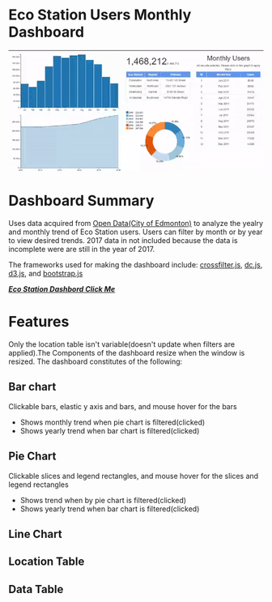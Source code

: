 # Eco Station Users Monthly Dashboard
![](Eco-Stations.gif)

# Dashboard Summary
Uses data acquired from [Open Data(City of Edmonton)](https://dashboard.edmonton.ca/Dashboard/Eco-Station-Users-Monthly/2zer-fm7k) to analyze the yealry and monthly trend of Eco Station users. Users can filter by month or by year to view desired trends. 2017 data in not included because the data is incomplete were are still in the year of 2017.

The frameworks used for making the dashboard include:
[crossfilter.js](http://square.github.io/crossfilter/), [dc.js](https://dc-js.github.io/dc.js/), [d3.js](https://d3js.org/), and [bootstrap.js](https://getbootstrap.com/docs/3.3/javascript/)

[***Eco Station Dashbord Click Me***](https://mikelotis.github.io/Edmonton-Eco-Stations/)

# Features
Only the location table isn't variable(doesn't update when filters are applied).The Components of the dashboard resize when the window is resized. The dashboard constitutes of the following:
## Bar chart
Clickable bars, elastic y axis and bars, and mouse hover for the bars
* Shows monthly trend when pie chart is filtered(clicked)
* Shows yearly trend when bar chart is filtered(clicked)
## Pie Chart
Clickable slices and legend rectangles, and mouse hover for the slices  and legend rectangles
* Shows  trend when by pie chart is filtered(clicked)
* Shows yearly trend when bar chart is filtered(clicked)
## Line Chart
## Location Table
## Data Table



